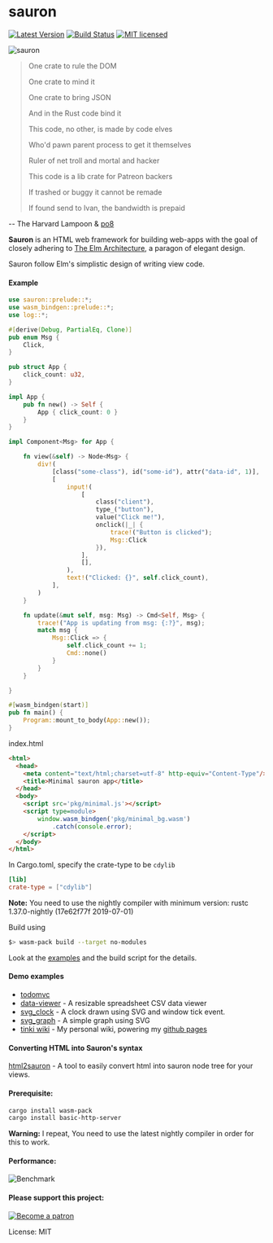 # sauron


[![Latest Version](https://img.shields.io/crates/v/sauron.svg)](https://crates.io/crates/sauron)
[![Build Status](https://travis-ci.org/ivanceras/sauron.svg?branch=master)](https://travis-ci.org/ivanceras/sauron)
[![MIT licensed](https://img.shields.io/badge/license-MIT-blue.svg)](./LICENSE)

![sauron](https://raw.githubusercontent.com/ivanceras/sauron/master/assets/sauron.png)


> One crate to rule the DOM
>
> One crate to mind it
>
> One crate to bring JSON
>
> And in the Rust code bind it
>
>
>
> This code, no other, is made by code elves
>
> Who'd pawn parent process to get it themselves
>
> Ruler of net troll and mortal and hacker
>
> This code is a lib crate for Patreon backers
>
> If trashed or buggy it cannot be remade
>
> If found send to Ivan, the bandwidth is prepaid

-- The Harvard Lampoon & [po8](https://www.reddit.com/user/po8/)


 **Sauron** is an HTML web framework for building web-apps with the goal of
 closely adhering to [The Elm Architecture](https://guide.elm-lang.org/architecture/), a paragon of elegant design.

 Sauron follow Elm's simplistic design of writing view code.

#### Example
```rust
use sauron::prelude::*;
use wasm_bindgen::prelude::*;
use log::*;

#[derive(Debug, PartialEq, Clone)]
pub enum Msg {
    Click,
}

pub struct App {
    click_count: u32,
}

impl App {
    pub fn new() -> Self {
        App { click_count: 0 }
    }
}

impl Component<Msg> for App {

    fn view(&self) -> Node<Msg> {
        div!(
            [class("some-class"), id("some-id"), attr("data-id", 1)],
            [
                input!(
                    [
                        class("client"),
                        type_("button"),
                        value("Click me!"),
                        onclick(|_| {
                            trace!("Button is clicked");
                            Msg::Click
                        }),
                    ],
                    [],
                ),
                text!("Clicked: {}", self.click_count),
            ],
        )
    }

    fn update(&mut self, msg: Msg) -> Cmd<Self, Msg> {
        trace!("App is updating from msg: {:?}", msg);
        match msg {
            Msg::Click => {
                self.click_count += 1;
                Cmd::none()
            }
        }
    }

}

#[wasm_bindgen(start)]
pub fn main() {
    Program::mount_to_body(App::new());
}
```
index.html
```html
<html>
  <head>
    <meta content="text/html;charset=utf-8" http-equiv="Content-Type"/>
    <title>Minimal sauron app</title>
  </head>
  <body>
    <script src='pkg/minimal.js'></script>
    <script type=module>
        window.wasm_bindgen('pkg/minimal_bg.wasm')
            .catch(console.error);
    </script>
  </body>
</html>
```
In Cargo.toml, specify the crate-type to be `cdylib`
```toml
[lib]
crate-type = ["cdylib"]
```

**Note:** You need to use the nightly compiler with minimum version: rustc 1.37.0-nightly (17e62f77f 2019-07-01)

Build using
```sh
$> wasm-pack build --target no-modules
```
Look at the [examples](https://github.com/ivanceras/sauron/tree/master/examples)
and the build script for the details.


#### Demo examples
- [todomvc](https://ivanceras.github.io/todomvc/)
- [data-viewer](https://ivanceras.github.io/data-viewer/) - A resizable spreadsheet CSV data viewer
- [svg_clock](https://ivanceras.github.io/svg_clock/) - A clock drawn using SVG and window tick event.
- [svg_graph](https://ivanceras.github.io/svg_graph/) - A simple graph using SVG
- [tinki wiki](https://github.com/ivanceras/tinki) - My personal wiki, powering my [github
pages](https://ivanceras.github.io)

#### Converting HTML into Sauron's syntax
[html2sauron](https://ivanceras.github.io/html2sauron/) - A tool to easily convert html into
sauron node tree for your views.

#### Prerequisite:

```sh
cargo install wasm-pack
cargo install basic-http-server
```

**Warning:** I repeat, You need to use the latest nightly compiler in order for this to work.

#### Performance:
![Benchmark](https://raw.githubusercontent.com/ivanceras/sauron/master/assets/perf.png)

#### Please support this project:
 [![Become a patron](https://c5.patreon.com/external/logo/become_a_patron_button.png)](https://www.patreon.com/ivanceras)




License: MIT
